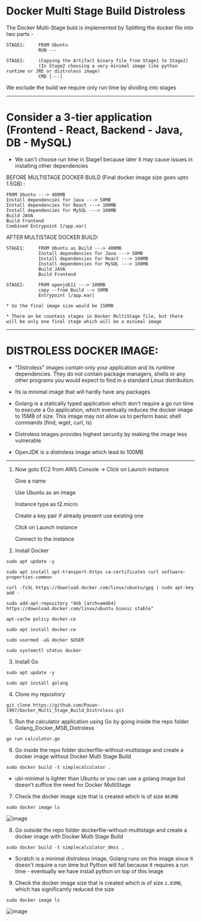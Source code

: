 # Docker Multi Stage Build Distroless

The Docker Multi-Stage buld is implemented by Splitting the docker file into two parts - 
```
STAGE1:		FROM Ubuntu
			RUN ---

STAGE2: 	(Copying the Artifact binary file from Stage1 to Stage2) 
			(In Stage2 choosing a very minimal image like python runtime or JRE or distroless image)
			CMD [---]
```
We exclude the build we require only run time by dividing into stages

---
# Consider a 3-tier application (Frontend - React, Backend - Java, DB - MySQL)

* We can't choose run time in Stage1 because later it may cause issues in installing other dependencies

BEFORE MULTISTAGE DOCKER BUILD (Final docker image size goes upto 1.5GB) :
```
FROM Ubuntu ---> 400MB
Install dependencies for Java ---> 50MB
Install dependencies for React ---> 100MB
Install dependencies for MySQL ---> 100MB
Build JAVA 
Build Frontend
Combined Entrypoint [/app.ear]			
```

AFTER MULTISTAGE DOCKER BUILD:
```
STAGE1:		FROM Ubuntu as Build ---> 400MB
			Install dependencies for Java ---> 50MB
			Install dependencies for React ---> 100MB
			Install dependencies for MySQL ---> 100MB
			Build JAVA 
			Build Frontend

STAGE2: 	FROM openjdk11 ---> 100MB
			copy --from Build --> 50MB
			Entrypoint [/app.ear] 		

* So the final image size would be 150MB

* There an be countess stages in Docker MultiStage file, but there will be only one final stage which will be a minimal image
```

---

# DISTROLESS DOCKER IMAGE:

- "Distroless" images contain only your application and its runtime dependencies. They do not contain package managers, shells or any other programs you would expect to find in a standard Linux distribution.

- Its ia minimal image that will hardly have any packages

- Golang is a statically typed application which don't require a go run time to execute a Go application, which eventually reduces the docker image to 15MB of size. This image may not allow us to perform basic shell commands (find, wget, curl, ls)

- Distroless images provides highest security by making the image less vulnerable

- OpenJDK is a distroless image which lead to 100MB 

---

1. Now goto EC2 from AWS Console -> Click on Launch instance

	Give a name 
	
	Use Ubuntu as an image
	
	Instance type as t2.micro
	
	Create a key pair if already present use existing one
	
	Click on Launch instance
	
	Connect to the instance


2. Install Docker
```
sudo apt update -y

sudo apt install apt-transport-https ca-certificates curl software-properties-common

curl -fsSL https://download.docker.com/linux/ubuntu/gpg | sudo apt-key add -

sudo add-apt-repository "deb [arch=amd64] https://download.docker.com/linux/ubuntu bionic stable"

apt-cache policy docker-ce

sudo apt install docker-ce

sudo usermod -aG docker $USER

sudo systemctl status docker 
```


3. Install Go
```
sudo apt update -y

sudo apt install golang
```


4. Clone my repository
```
git clone https://github.com/Pavan-1997/Docker_Multi_Stage_Build_Distroless.git
```


5. Run the calculator application using Go by going inside the repo folder Golang_Docker_MSB_Distroless
```
go run calculator.go
```


6. Go inside the repo folder dockerfile-without-multistage and create a docker image without Docker Multi Stage Build
```
sudo docker build -t simplecalculator .
```
  * ubi-minimal is lighter than Ubuntu or you can use a golang image but doesn't suffice the need for Docker MultiStage


7. Check the docker image size that is created which is of size `863MB`
```
sudo docker image ls
```
![image](https://github.com/Pavan-1997/Docker_Multi_Stage_Build_Distroless/assets/32020205/13e5bff7-fdfa-4757-a77c-55093b3b06d9)


8. Go outside the repo folder dockerfile-without-multistage and create a docker image with Docker Multi Stage Build
```
sudo docker build -t simplecalculator_dmss .
```
  * Scratch is a minimal distroless image, Golang runs on this image since it doesn't require a run time but Python will fail because it requires a run time - eventually we have install python on top of this image


9. Check the docker image size that is created which is of size `1.83MB`, which has significantly reduced the size
```
sudo docker image ls
```
![image](https://github.com/Pavan-1997/Docker_Multi_Stage_Build_Distroless/assets/32020205/3ee48ba0-5d7e-4b0f-8dfd-c3ed2b8b097b)

